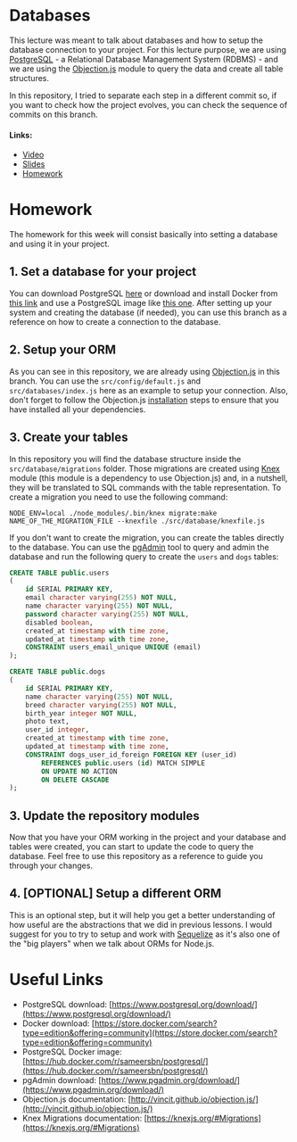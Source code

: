 # Databases

This lecture was meant to talk about databases and how to setup the database connection to your project. For this lecture purpose, we are using [PostgreSQL](https://www.postgresql.org/download/) - a Relational Database Management System (RDBMS) - and we are using the [Objection.js](http://vincit.github.io/objection.js/) module to query the data and create all table structures.

In this repository, I tried to separate each step in a different commit so, if you want to check how the project evolves, you can check the sequence of commits on this branch.

#### Links:
- [Video](https://www.youtube.com/watch?v=rjLyRJT5QCk&list=PLfX7tWavkVjBVmmZOU5sWuyutpekJ6KNP&index=5)
- [Slides](./Node.js_Nights_Databases.pdf)
- [Homework](#homework)

# Homework

The homework for this week will consist basically into setting a database and using it in your project.

## 1. Set a database for your project

You can download PostgreSQL [here](https://www.postgresql.org/download/) or download and install Docker from [this link](https://store.docker.com/search?type=edition&offering=community) and use a PostgreSQL image like [this one](https://hub.docker.com/r/sameersbn/postgresql/).
After setting up your system and creating the database (if needed), you can use this branch as a reference on how to create a connection to the database.

## 2. Setup your ORM

As you can see in this repository, we are already using [Objection.js](http://vincit.github.io/objection.js/) in this branch. You can use the `src/config/default.js` and `src/databases/index.js` here as an example to setup your connection.
Also, don't forget to follow the Objection.js [installation](http://vincit.github.io/objection.js/#installation) steps to ensure that you have installed all your dependencies.

## 3. Create your tables

In this repository you will find the database structure inside the `src/database/migrations` folder. Those migrations are created using [Knex](https://knexjs.org/) module (this module is a dependency to use Objection.js) and, in a nutshell, they will be translated to SQL commands with the table representation.
To create a migration you need to use the following command:
```shell
NODE_ENV=local ./node_modules/.bin/knex migrate:make NAME_OF_THE_MIGRATION_FILE --knexfile ./src/database/knexfile.js
```
If you don't want to create the migration, you can create the tables directly to the database. You can use the [pgAdmin](https://www.pgadmin.org/download/) tool to query and admin the database and run the following query to create the `users` and `dogs` tables:
```sql
CREATE TABLE public.users
(
    id SERIAL PRIMARY KEY,
    email character varying(255) NOT NULL,
    name character varying(255) NOT NULL,
    password character varying(255) NOT NULL,
    disabled boolean,
    created_at timestamp with time zone,
    updated_at timestamp with time zone,
    CONSTRAINT users_email_unique UNIQUE (email)
);

CREATE TABLE public.dogs
(
    id SERIAL PRIMARY KEY,
    name character varying(255) NOT NULL,
    breed character varying(255) NOT NULL,
    birth_year integer NOT NULL,
    photo text,
    user_id integer,
    created_at timestamp with time zone,
    updated_at timestamp with time zone,
    CONSTRAINT dogs_user_id_foreign FOREIGN KEY (user_id)
        REFERENCES public.users (id) MATCH SIMPLE
        ON UPDATE NO ACTION
        ON DELETE CASCADE
);
```

## 3. Update the repository modules

Now that you have your ORM working in the project and your database and tables were created, you can start to update the code to query the database. Feel free to use this repository as a reference to guide you through your changes.

## 4. [OPTIONAL] Setup a different ORM

This is an optional step, but it will help you get a better understanding of how useful are the abstractions that we did in previous lessons.
I would suggest for you to try to setup and work with [Sequelize](http://docs.sequelizejs.com/) as it's also one of the "big players" when we talk about ORMs for Node.js.


# Useful Links

- PostgreSQL download: [https://www.postgresql.org/download/](https://www.postgresql.org/download/)
- Docker download: [https://store.docker.com/search?type=edition&offering=community](https://store.docker.com/search?type=edition&offering=community)
- PostgreSQL Docker image: [https://hub.docker.com/r/sameersbn/postgresql/](https://hub.docker.com/r/sameersbn/postgresql/)
- pgAdmin download: [https://www.pgadmin.org/download/](https://www.pgadmin.org/download/)
- Objection.js documentation: [http://vincit.github.io/objection.js/](http://vincit.github.io/objection.js/)
- Knex Migrations documentation: [https://knexjs.org/#Migrations](https://knexjs.org/#Migrations)

